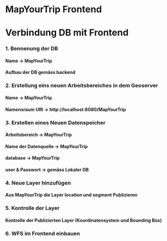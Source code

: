 # MapYourTrip Frontend


# Verbindung DB mit Frontend

### 1. Bennenung der DB
#### Name -> MapYourTrip
#### Aufbau der DB gemäss backend

### 2. Erstellung eins neuen Arbeitsbereiches in dem Geoserver
#### Name -> MapYourTrip 
#### Namensraum URI -> http://localhost:8080/MapYourTrip

### 3. Erstellen eines Neuen Datenspeicher
#### Arbeitsbereich -> MapYourTrip
#### Name der Datenquelle -> MapYourTrip
#### database -> MapYourTrip
#### user & Passwort -> gemäss Lokaler DB

### 4. Neue Layer hinzufügen
#### Aus MapYourTrip die Layer location und segment Publizieren

### 5. Kontrolle der Layer
#### Kontrolle der Publizierten Layer (Koordinatensystem und Bounding Box)

### 6. WFS im Frontend einbauen
